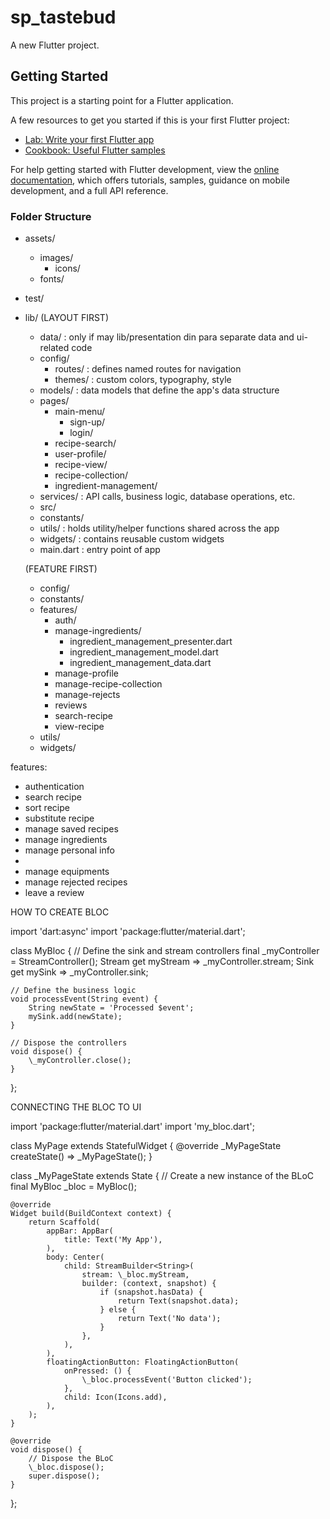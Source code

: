 # sp_tastebud

A new Flutter project.

## Getting Started

This project is a starting point for a Flutter application.

A few resources to get you started if this is your first Flutter project:

- [Lab: Write your first Flutter app](https://docs.flutter.dev/get-started/codelab)
- [Cookbook: Useful Flutter samples](https://docs.flutter.dev/cookbook)

For help getting started with Flutter development, view the
[online documentation](https://docs.flutter.dev/), which offers tutorials,
samples, guidance on mobile development, and a full API reference.



### Folder Structure

-   assets/
    -   images/
        -   icons/
    -   fonts/
-   test/
-   lib/
    (LAYOUT FIRST)
    -   data/ : only if may lib/presentation din para separate data and ui-related code
    -   config/
        -   routes/ : defines named routes for navigation
        -   themes/ : custom colors, typography, style
    -   models/ : data models that define the app's data structure
    -   pages/
        -   main-menu/
            -   sign-up/
            -   login/
        -   recipe-search/
        -   user-profile/
        -   recipe-view/
        -   recipe-collection/
        -   ingredient-management/
    -   services/ : API calls, business logic, database operations, etc.
    -   src/
    -   constants/
    -   utils/ : holds utility/helper functions shared across the app
    -   widgets/ : contains reusable custom widgets
    -   main.dart : entry point of app

    (FEATURE FIRST)
    - config/
    - constants/
    - features/
        - auth/
        - manage-ingredients/
            - ingredient_management_presenter.dart
            - ingredient_management_model.dart
            - ingredient_management_data.dart
        - manage-profile
        - manage-recipe-collection
        - manage-rejects
        - reviews
        - search-recipe
        - view-recipe
    - utils/
    - widgets/

features:

-   authentication
-   search recipe
-   sort recipe
-   substitute recipe
-   manage saved recipes
-   manage ingredients
-   manage personal info
-
-   manage equipments
-   manage rejected recipes
-   leave a review



HOW TO CREATE BLOC

import 'dart:async'
import 'package:flutter/material.dart';

class MyBloc {
// Define the sink and stream controllers
final \_myController = StreamController<String>();
Stream<String> get myStream => \_myController.stream;
Sink<String> get mySink => \_myController.sink;

    // Define the business logic
    void processEvent(String event) {
        String newState = 'Processed $event';
        mySink.add(newState);
    }
    
    // Dispose the controllers
    void dispose() {
        \_myController.close();
    }
};

CONNECTING THE BLOC TO UI

import 'package:flutter/material.dart'
import 'my_bloc.dart';

class MyPage extends StatefulWidget {
@override
\_MyPageState createState() => \_MyPageState();
}

class \_MyPageState extends State<MyPage> {
// Create a new instance of the BLoC
final MyBloc \_bloc = MyBloc();

    @override
    Widget build(BuildContext context) {
        return Scaffold(
            appBar: AppBar(
                title: Text('My App'),
            ),
            body: Center(
                child: StreamBuilder<String>(
                    stream: \_bloc.myStream,
                    builder: (context, snapshot) {
                        if (snapshot.hasData) {
                            return Text(snapshot.data);
                        } else {
                            return Text('No data');
                        }
                    },
                ),
            ),
            floatingActionButton: FloatingActionButton(
                onPressed: () {
                    \_bloc.processEvent('Button clicked');
                },
                child: Icon(Icons.add),
            ),
        );
    }

    @override
    void dispose() {
        // Dispose the BLoC
        \_bloc.dispose();
        super.dispose();
    }
};
